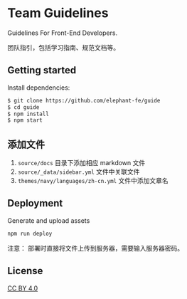 # Team Guidelines

Guidelines For Front-End Developers.

团队指引，包括学习指南、规范文档等。

## Getting started

Install dependencies:

``` bash
$ git clone https://github.com/elephant-fe/guide
$ cd guide
$ npm install
$ npm start
```

## 添加文件

1. `source/docs` 目录下添加相应 markdown 文件
2. `source/_data/sidebar.yml` 文件中关联文件 
3. `themes/navy/languages/zh-cn.yml` 文件中添加文章名


## Deployment

Generate and upload assets

  ```bash
  npm run deploy
  ```

注意： 部署时直接将文件上传到服务器，需要输入服务器密码。

## License

[CC BY 4.0](http://creativecommons.org/licenses/by/4.0/)
